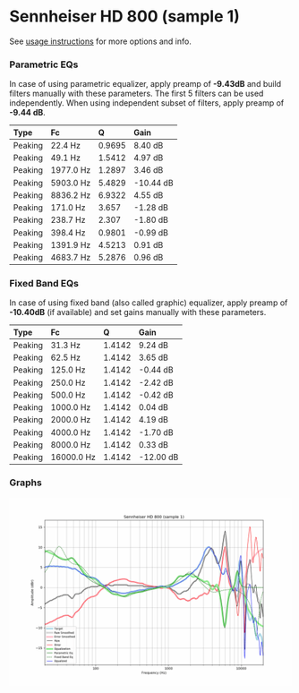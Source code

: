 # Sennheiser HD 800 (sample 1)
See [usage instructions](https://github.com/jaakkopasanen/AutoEq#usage) for more options and info.

### Parametric EQs
In case of using parametric equalizer, apply preamp of **-9.43dB** and build filters manually
with these parameters. The first 5 filters can be used independently.
When using independent subset of filters, apply preamp of **-9.44 dB**.

| Type    | Fc        |      Q | Gain      |
|:--------|:----------|:-------|:----------|
| Peaking | 22.4 Hz   | 0.9695 | 8.40 dB   |
| Peaking | 49.1 Hz   | 1.5412 | 4.97 dB   |
| Peaking | 1977.0 Hz | 1.2897 | 3.46 dB   |
| Peaking | 5903.0 Hz | 5.4829 | -10.44 dB |
| Peaking | 8836.2 Hz | 6.9322 | 4.55 dB   |
| Peaking | 171.0 Hz  | 3.657  | -1.28 dB  |
| Peaking | 238.7 Hz  | 2.307  | -1.80 dB  |
| Peaking | 398.4 Hz  | 0.9801 | -0.99 dB  |
| Peaking | 1391.9 Hz | 4.5213 | 0.91 dB   |
| Peaking | 4683.7 Hz | 5.2876 | 0.96 dB   |

### Fixed Band EQs
In case of using fixed band (also called graphic) equalizer, apply preamp of **-10.40dB**
(if available) and set gains manually with these parameters.

| Type    | Fc         |      Q | Gain      |
|:--------|:-----------|:-------|:----------|
| Peaking | 31.3 Hz    | 1.4142 | 9.24 dB   |
| Peaking | 62.5 Hz    | 1.4142 | 3.65 dB   |
| Peaking | 125.0 Hz   | 1.4142 | -0.44 dB  |
| Peaking | 250.0 Hz   | 1.4142 | -2.42 dB  |
| Peaking | 500.0 Hz   | 1.4142 | -0.42 dB  |
| Peaking | 1000.0 Hz  | 1.4142 | 0.04 dB   |
| Peaking | 2000.0 Hz  | 1.4142 | 4.19 dB   |
| Peaking | 4000.0 Hz  | 1.4142 | -1.70 dB  |
| Peaking | 8000.0 Hz  | 1.4142 | 0.33 dB   |
| Peaking | 16000.0 Hz | 1.4142 | -12.00 dB |

### Graphs
![](./Sennheiser%20HD%20800%20(sample%201).png)